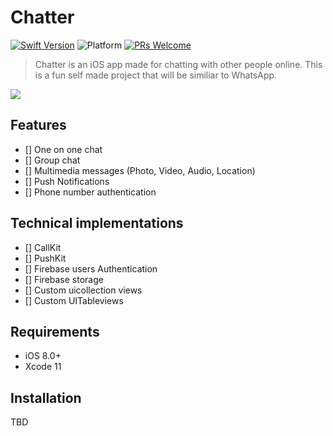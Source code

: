 # Chatter
[![Swift Version][swift-image]][swift-url]
![Platform](https://img.shields.io/cocoapods/p/LFAlertController.svg?style=flat)
[![PRs Welcome](https://img.shields.io/badge/PRs-welcome-brightgreen.svg?style=flat-square)](http://makeapullrequest.com)

> Chatter is an iOS app made for chatting with other people online. This is a fun self made project that will be similiar to WhatsApp.




![](header.png)

## Features

- [] One on one chat
- [] Group chat
- [] Multimedia messages (Photo, Video, Audio, Location)
- [] Push Notifications
- [] Phone number authentication

## Technical implementations

- [] CallKit
- [] PushKit
- [] Firebase users Authentication
- [] Firebase storage
- [] Custom uicollection views
- [] Custom UITableviews



## Requirements

- iOS 8.0+
- Xcode 11

## Installation


TBD


[swift-image]:https://img.shields.io/badge/swift-5.0-orange
[swift-url]: https://swift.org/
